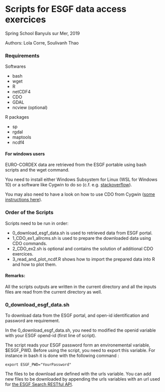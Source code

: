 # Scripts for ESGF data access exercices

Spring School Banyuls sur Mer, 2019

Authors: Lola Corre, Soulivanh Thao

### Requirements

Softwares
 - bash
 - wget 
 - R
 - netCDF4
 - CDO
 - GDAL
 - ncview (optional)
 
R packages

 - sp
 - rgdal
 - maptools
 - ncdf4
 
#### For windows users
EURO-CORDEX data are retrieved from  the ESGF portable using bash scripts and the wget command.

You need to install either Windows Subsystem for Linux (WSL for Windows 10) or a software like Cygwin to do so (c.f. e.g. [stackoverflow](https://stackoverflow.com/questions/15736898/running-a-shell-script-through-cygwin-on-windows)).

You may also need to have a look on how to use CDO from Cygwin ([some instructions here](https://www.isimip.org/protocol/isimip2b-files/cdo-help/)).

### Order of the Scripts
Scripts need to be run in order:
- 0_download_esgf_data.sh is used to retrieved data from ESGF portal.
- 1_CDO_ex1_allrcms.sh is used to prepare the downloaded data using CDO commands.
- 2_CDO_ex2.sh is optional and contains the solution of additional CDO exercices.
- 3_read_and_plot_ncdf.R shows how to import the prepared data into R and how to plot them.

#### Remarks:
All the scripts outputs are written in the current directory and all the inputs files are read from the current directory as well.

### 0_download_esgf_data.sh
To download data from the ESGF portal, and open-id identification and password are requirement.

In the 0_download_esgf_data.sh, you need to modified the openid variable with your ESGF opend-id (first line of script).

The script reads your ESGF password form an environemental variable, $ESGF_PWD. Before using the script, you need to export 
this variable. For instance in bash it is done with the following command :

```
export ESGF_PWD="YourPassword"
```
The files to be download are defined with the urls variable.
You can add new files to be downloaded by appending the urls variables with an url used for [the ESGF Search RESTful API](https://earthsystemcog.org/projects/cog/esgf_search_restful_api).
